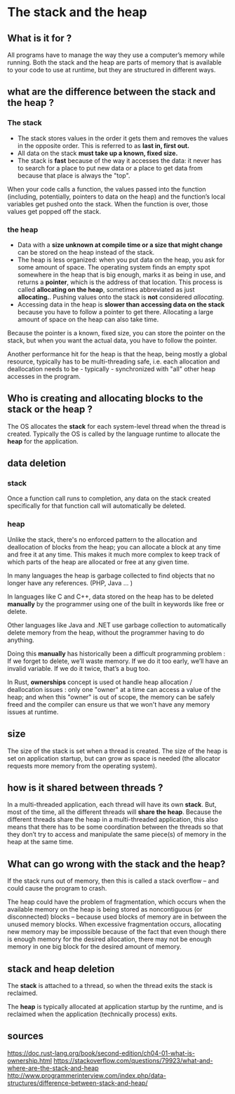 # The stack and the heap

## What is it for ?

All programs have to manage the way they use a computer’s memory while running. Both the stack and the heap are parts of memory that is available to your code to use at runtime, but they are structured in different ways.

## what are the difference between the stack and the heap ?

### The stack

- The stack stores values in the order it gets them and removes the values in the opposite order. This is referred to as **last in, first out.**
- All data on the stack **must take up a known, fixed size.**
- The stack is **fast** because of the way it accesses the data: it never has to search for a place to put new data or a place to get data from because that place is always the "top".

When your code calls a function, the values passed into the function (including, potentially, pointers to data on the heap) and the function’s local variables get pushed onto the stack. When the function is over, those values get popped off the stack.

### the heap 

- Data with a **size unknown at compile time or a size that might change** can be stored on the heap instead of the stack. 
- The heap is less organized: when you put data on the heap, you ask for some amount of space. The operating system finds an empty spot somewhere in the heap that is big enough, marks it as being in use, and returns a **pointer**,  which is the address of that location. This process is called **allocating on the heap**, sometimes abbreviated as just **allocating.**. Pushing values onto the stack is **not** considered *allocating*.
- Accessing data in the heap is **slower than accessing data on the stack** because you have to follow a pointer to get there. Allocating a large amount of space on the heap can also take time.

Because the pointer is a known, fixed size, you can store the pointer on the stack, but when you want the actual data, you have to follow the pointer.

Another performance hit for the heap is that the heap, being mostly a global resource, typically has to be multi-threading safe, i.e. each allocation and deallocation needs to be - typically - synchronized with "all" other heap accesses in the program.

## Who is creating and allocating blocks to the stack or the heap ?

The OS allocates the **stack** for each system-level thread when the thread is created. 
Typically the OS is called by the language runtime to allocate the **heap** for the application.

## data deletion 

### stack

Once a function call runs to completion, any data on the stack created specifically for that function call will automatically be deleted. 

### heap

Unlike the stack, there's no enforced pattern to the allocation and deallocation of blocks from the heap; you can allocate a block at any time and free it at any time. This makes it much more complex to keep track of which parts of the heap are allocated or free at any given time.

In many languages the heap is garbage collected to find objects that no longer have any references. (PHP, Java ... )

In languages like C and C++, data stored on the heap has to be deleted **manually** by the programmer using one of the built in keywords like free or delete. 

Other languages like Java and .NET use garbage collection to automatically delete memory from the heap, without the programmer having to do anything.

Doing this **manually** has historically been a difficult programming problem : If we forget to delete, we’ll waste memory. If we do it too early, we’ll have an invalid variable. If we do it twice, that’s a bug too.

In Rust, **ownerships** concept is used ot handle heap allocation / deallocation issues : only one "owner" at a time can access a value of the heap; and when this "owner" is out of scope, the memory can be safely freed and the compiler can ensure us that we won't have any memory issues at runtime.

## size

The size of the stack is set when a thread is created. The size of the heap is set on application startup, but can grow as space is needed (the allocator requests more memory from the operating system).

## how is it shared between threads ?

In a multi-threaded application, each thread will have its own **stack**. But, most of the time, all the different threads will **share the heap**. Because the different threads share the heap in a multi-threaded application, this also means that there has to be some coordination between the threads so that they don’t try to access and manipulate the same piece(s) of memory in the heap at the same time.

## What can go wrong with the stack and the heap?

If the stack runs out of memory, then this is called a stack overflow – and could cause the program to crash.

The heap could have the problem of fragmentation, which occurs when the available memory on the heap is being stored as noncontiguous (or disconnected) blocks – because used blocks of memory are in between the unused memory blocks. When excessive fragmentation occurs, allocating new memory may be impossible because of the fact that even though there is enough memory for the desired allocation, there may not be enough memory in one big block for the desired amount of memory.

## stack and heap deletion

The **stack** is attached to a thread, so when the thread exits the stack is reclaimed. 

The **heap** is typically allocated at application startup by the runtime, and is reclaimed when the application (technically process) exits.

## sources

https://doc.rust-lang.org/book/second-edition/ch04-01-what-is-ownership.html
https://stackoverflow.com/questions/79923/what-and-where-are-the-stack-and-heap
http://www.programmerinterview.com/index.php/data-structures/difference-between-stack-and-heap/
